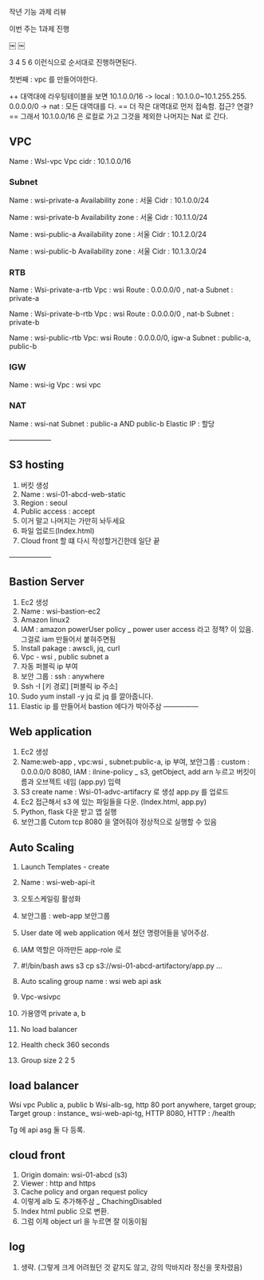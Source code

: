 작년 기능 과제 리뷰

이번 주는 1과제 진행

￼
￼

3 4 5 6 이런식으로 순서대로 진행하면된다.

첫번째 : vpc 를 만들어야한다.


++ 대역대에 라우팅테이블을 보면 10.1.0.0/16 -> local : 10.1.0.0~10.1.255.255.    0.0.0.0/0 -> nat : 모든 대역대를 다. 
== 더 작은 대역대로 먼저 접속함. 접근? 연결?
== 그래서 10.1.0.0/16 은 로컬로 가고 그것을 제외한 나머지는 Nat 로 간다.

## VPC
Name : WsI-vpc
Vpc cidr : 10.1.0.0/16

### Subnet
Name : wsi-private-a
Availability zone : 서울
Cidr : 10.1.0.0/24

Name : wsi-private-b
Availability zone : 서울
Cidr : 10.1.1.0/24

Name : wsi-public-a
Availability zone : 서울
Cidr : 10.1.2.0/24

Name : wsi-public-b
Availability zone : 서울
Cidr : 10.1.3.0/24

### RTB
Name : Wsi-private-a-rtb
Vpc : wsi
Route : 0.0.0.0/0 , nat-a
Subnet : private-a

Name : Wsi-private-b-rtb
Vpc : wsi
Route : 0.0.0.0/0 , nat-b
Subnet : private-b

Name : wsi-public-rtb
Vpc: wsi
Route : 0.0.0.0/0, igw-a
Subnet : public-a, public-b

### IGW
Name : wsi-ig
Vpc : wsi vpc

### NAT
Name : wsi-nat
Subnet : public-a AND public-b
Elastic IP : 할당


——————
## S3 hosting
1. 버킷 생성
2. Name : wsi-01-abcd-web-static
3. Region : seoul
4. Public access : accept
5. 이거 말고 나머지는 가만히 놔두세요
6. 파일 업로드(Index.html)
7. Cloud front 할 떄 다시 작성할거긴한데 일단 끝

——————
## Bastion Server
1. Ec2 생성
2. Name : wsi-bastion-ec2
3. Amazon linux2
4. IAM : amazon powerUser policy _ power user access 라고 정책? 이 있음. 그걸로 iam 만들어서 붙혀주면됨
5. Install pakage : awscli, jq, curl
6. Vpc - wsi , public subnet a
7. 자동 퍼블릭 ip 부여
8. 보안 그룹 : ssh : anywhere
9. Ssh -I [키 경로] [퍼블릭 ip 주소]
10. Sudo yum install -y jq 로 jq 를 깔아줍니다.
11. Elastic ip 를 만들어서 bastion 에다가 박아주삼
—————

## Web application
1. Ec2 생성 
2. Name:web-app , vpc:wsi , subnet:public-a, ip 부여, 보안그룹 : custom : 0.0.0.0/0 8080, IAM : ilnine-policy _ s3, getObject, add arn 누르고 버킷이름과 오브젝트 네임 (app.py) 입력
3. S3 create name : Wsi-01-advc-artifacry 로 생성 app.py 를 업로드
4. Ec2 접근해서 s3 에 있는 파일들을 다운. (Index.html, app.py)
5. Python, flask 다운 받고 앱 실행
6. 보안그룹 Cutom tcp 8080 을 열어줘야 정상적으로 실행할 수 있음


## Auto Scaling
1. Launch Templates - create
2. Name : wsi-web-api-it
3. 오토스케일링 활성화
4. 보안그룹 : web-app 보안그룹
5. User date 에 web application 에서 쳤던 명령어들을 넣어주삼.
6. IAM 역할은 아까만든 app-role 로
7. #!/bin/bash
      aws s3 cp s3://wsi-01-abcd-artifactory/app.py … 

8. Auto scaling group name : wsi web api ask
9. Vpc-wsivpc
10. 가용영역 private a, b
11. No load balancer
12. Health check 360 seconds
13. Group size 2 2 5

## load balancer
Wsi vpc
Public a, public b
Wsi-alb-sg, http 80 port anywhere, target group;
Target group : instance_ wsi-web-api-tg, HTTP 8080, HTTP : /health

Tg 에 api asg 둘 다 등록.

## cloud front
1. Origin domain: wsi-01-abcd (s3)
2. Viewer : http and https
3. Cache policy and organ request policy
4. 이렇게 alb 도 추가해주삼 _ ChachingDisabled
5. Index html public 으로 변환.
6. 그럼 이제 object url 을 누르면 잘 이동이됨

## log
1. 생략. (그렇게 크게 어려웠던 것 같지도 않고, 강의 막바지라 정신을 못차렸음)





